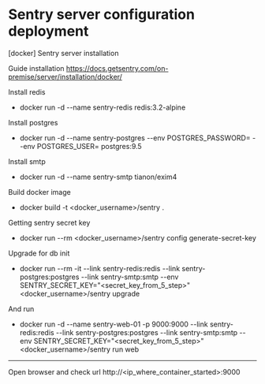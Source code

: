 # Sentry server configuration deployment 
[docker] Sentry server installation

Guide installation
https://docs.getsentry.com/on-premise/server/installation/docker/

Install redis
* docker run -d --name sentry-redis redis:3.2-alpine

Install postgres
* docker run -d --name sentry-postgres --env POSTGRES_PASSWORD=<password> --env POSTGRES_USER=<username> postgres:9.5

Install smtp
* docker run -d --name sentry-smtp tianon/exim4

Build docker image
* docker build -t <docker_username>/sentry .

Getting sentry secret key
* docker run --rm <docker_username>/sentry config generate-secret-key

Upgrade for db init
* docker run --rm -it --link sentry-redis:redis --link sentry-postgres:postgres --link sentry-smtp:smtp --env SENTRY_SECRET_KEY="<secret_key_from_5_step>" <docker_username>/sentry upgrade

And run
* docker run -d --name sentry-web-01 -p 9000:9000 --link sentry-redis:redis --link sentry-postgres:postgres --link sentry-smtp:smtp --env SENTRY_SECRET_KEY="<secret_key_from_5_step>" <docker_username>/sentry run web

___

Open browser and check url http://<ip_where_container_started>:9000
